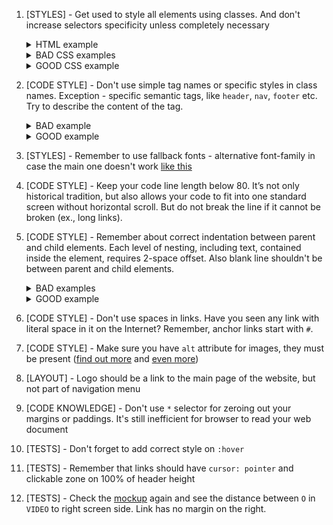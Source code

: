 1. [STYLES] - Get used to style all elements using classes. And don't increase
   selectors specificity unless completely necessary
   <details>
   <summary>HTML example</summary>
   ![css-classes-html-example-2](https://mate-academy.github.io/fe-program/css/checklists/css-classes/example-html-2.png)
   </details>
   <details>
   <summary>BAD CSS examples</summary>
   ![css-classes-bad-example-4](https://mate-academy.github.io/fe-program/css/checklists/css-classes/example-bad-4.png)
   ![css-classes-bad-example-5](https://mate-academy.github.io/fe-program/css/checklists/css-classes/example-bad-5.png)
   </details>
   <details>
   <summary>GOOD CSS example</summary>
   ![css-classes-good-example-2](https://mate-academy.github.io/fe-program/css/checklists/css-classes/example-good-2.png)
   </details>

2. [CODE STYLE] - Don't use simple tag names or specific styles in class names.
   Exception - specific semantic tags, like `header`, `nav`, `footer` etc. Try to
   describe the content of the tag.
   <details>
   <summary>BAD example</summary>
   ![html-class-names-bad-example-1](https://mate-academy.github.io/fe-program/css/checklists/html-class-names/example-bad-1.png)
   </details>
   <details>
   <summary>GOOD example</summary>
   ![html-class-names-good-example-1](https://mate-academy.github.io/fe-program/css/checklists/html-class-names/example-good-1.png)
   </details>

3. [STYLES] - Remember to use fallback fonts - alternative font-family in case the main one doesn't work [like this](https://www.w3schools.com/cssref/pr_font_font-family.asp)

4. [CODE STYLE] - Keep your code line length below 80. It’s not only historical
   tradition, but also allows your code to fit into one standard screen without
   horizontal scroll. But do not break the line if it cannot be broken (ex., long links).

5. [CODE STYLE] - Remember about correct indentation between parent and child
   elements. Each level of nesting, including text, contained inside the element,
   requires 2-space offset. Also blank line shouldn't be between parent and child elements.
   <details>
   <summary>BAD examples</summary>
   ![html-indentations-bad-example-1](https://mate-academy.github.io/fe-program/css/checklists/html-indentations/example-bad-1.png)
   </details>
   <details>
   <summary>GOOD example</summary>
   ![html-indentations-good-example-1](https://mate-academy.github.io/fe-program/css/checklists/html-indentations/example-good-1.png)
   </details>

6. [CODE STYLE] - Don't use spaces in links. Have you seen any link with literal
   space in it on the Internet? Remember, anchor links start with `#`.

7. [CODE STYLE] - Make sure you have `alt` attribute for images, they must be
   present
   ([find out more](https://osric.com/chris/accidental-developer/2012/01/when-should-alt-text-be-blank/)
   and
   [even more](https://9clouds.com/blog/the-importance-of-alt-attributes-aka-alt-text/))

8. [LAYOUT] - Logo should be a link to the main page of the website, but not
   part of navigation menu

9. [CODE KNOWLEDGE] - Don't use `*` selector for zeroing out your margins or paddings. It's still inefficient for browser to read your web document

10. [TESTS] - Don't forget to add correct style on `:hover`

11. [TESTS] - Remember that links should have `cursor: pointer` and clickable
    zone on 100% of header height

12. [TESTS] - Check the [mockup](https://www.figma.com/file/KAV1NnDp7hgQtPnaD6XdOcnG/Moyo-Header?node-id=0%3A1)
again and see the distance between `О` in `VIDEO` to right screen side. Link has
no margin on the right.
